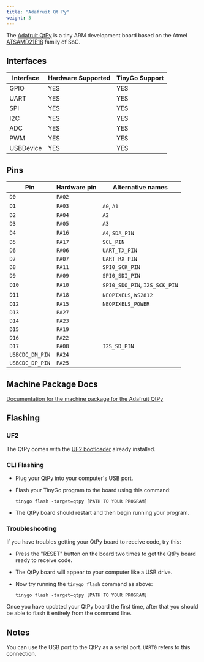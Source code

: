 ```yaml
---
title: "Adafruit Qt Py"
weight: 3
---
```


The [Adafruit QtPy](https://www.adafruit.com/product/4600) is a tiny ARM development board based on the Atmel [ATSAMD21E18](https://www.microchip.com/wwwproducts/en/ATSAMD21E18) family of SoC.

## Interfaces

| Interface | Hardware Supported | TinyGo Support |
| --------- | ------------- | ----- |
| GPIO      | YES | YES |
| UART      | YES | YES |
| SPI       | YES | YES |
| I2C       | YES | YES |
| ADC       | YES | YES |
| PWM       | YES | YES |
| USBDevice | YES | YES |

## Pins

| Pin               | Hardware pin | Alternative names |
| ----------------- | ------------ | ----------------- |
| `D0`              | `PA02`       |                   |
| `D1`              | `PA03`       | `A0`, `A1`        |
| `D2`              | `PA04`       | `A2`              |
| `D3`              | `PA05`       | `A3`              |
| `D4`              | `PA16`       | `A4`, `SDA_PIN`   |
| `D5`              | `PA17`       | `SCL_PIN`         |
| `D6`              | `PA06`       | `UART_TX_PIN`     |
| `D7`              | `PA07`       | `UART_RX_PIN`     |
| `D8`              | `PA11`       | `SPI0_SCK_PIN`    |
| `D9`              | `PA09`       | `SPI0_SDI_PIN`    |
| `D10`             | `PA10`       | `SPI0_SDO_PIN`, `I2S_SCK_PIN` |
| `D11`             | `PA18`       | `NEOPIXELS`, `WS2812` |
| `D12`             | `PA15`       | `NEOPIXELS_POWER` |
| `D13`             | `PA27`       |                   |
| `D14`             | `PA23`       |                   |
| `D15`             | `PA19`       |                   |
| `D16`             | `PA22`       |                   |
| `D17`             | `PA08`       | `I2S_SD_PIN`      |
| `USBCDC_DM_PIN`   | `PA24`       |                   |
| `USBCDC_DP_PIN`   | `PA25`       |                   |

## Machine Package Docs

[Documentation for the machine package for the Adafruit QtPy](../machine/qtpy)

## Flashing

### UF2

The QtPy comes with the [UF2 bootloader](https://github.com/Microsoft/uf2) already installed.

### CLI Flashing

- Plug your QtPy into your computer's USB port.
- Flash your TinyGo program to the board using this command:

    ```shell
    tinygo flash -target=qtpy [PATH TO YOUR PROGRAM]
    ```

- The QtPy board should restart and then begin running your program.

### Troubleshooting

If you have troubles getting your QtPy board to receive code, try this:

- Press the "RESET" button on the board two times to get the QtPy board ready to receive code.
- The QtPy board will appear to your computer like a USB drive.
- Now try running the `tinygo flash` command as above:

    ```shell
    tinygo flash -target=qtpy [PATH TO YOUR PROGRAM]
    ```

Once you have updated your QtPy board the first time, after that you should be able to flash it entirely from the command line.

## Notes

You can use the USB port to the QtPy as a serial port. `UART0` refers to this connection.
